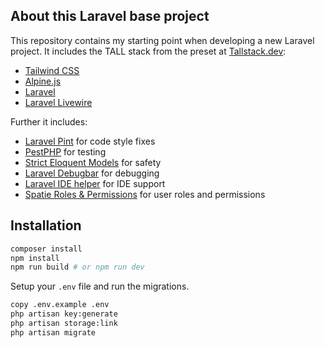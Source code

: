 
## About this Laravel base project

This repository contains my starting point when developing a new Laravel project. It includes the TALL stack from the preset at [Tallstack.dev](https://tallstack.dev):

- [Tailwind CSS](https://tailwindcss.com)
- [Alpine.js](https://alpinejs.dev)
- [Laravel](https://laravel.com)
- [Laravel Livewire](https://laravel-livewire.com)

Further it includes:

- [Laravel Pint](https://github.com/laravel/pint) for code style fixes
- [PestPHP](https://pestphp.com) for testing
- [Strict Eloquent Models](https://planetscale.com/blog/laravels-safety-mechanisms) for safety
- [Laravel Debugbar](https://github.com/barryvdh/laravel-debugbar) for debugging
- [Laravel IDE helper](https://github.com/barryvdh/laravel-ide-helper) for IDE support
- [Spatie Roles & Permissions](https://spatie.be/docs/laravel-permission/v5/introduction) for user roles and permissions

## Installation

```bash
composer install
npm install
npm run build # or npm run dev
```

Setup your `.env` file and run the migrations.

```bash
copy .env.example .env
php artisan key:generate
php artisan storage:link
php artisan migrate
```
